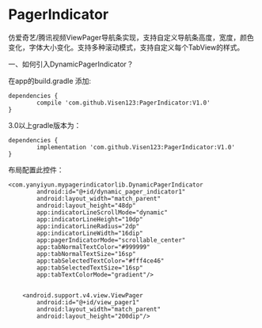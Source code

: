 # PagerIndicator
仿爱奇艺/腾讯视频ViewPager导航条实现，支持自定义导航条高度，宽度，颜色变化，字体大小变化。支持多种滚动模式，支持自定义每个TabView的样式。

一、如何引入DynamicPagerIndicator？

在app的build.gradle 添加:

	dependencies {
	        compile 'com.github.Visen123:PagerIndicator:V1.0'
	}
        
	
3.0以上gradle版本为：

	dependencies {
	        implementation 'com.github.Visen123:PagerIndicator:V1.0'
	}


布局配置此控件：

    <com.yanyiyun.mypagerindicatorlib.DynamicPagerIndicator
            android:id="@+id/dynamic_pager_indicator1"
            android:layout_width="match_parent"
            android:layout_height="48dp"
            app:indicatorLineScrollMode="dynamic"
            app:indicatorLineHeight="10dp"
            app:indicatorLineRadius="2dp"
            app:indicatorLineWidth="16dip"
            app:pagerIndicatorMode="scrollable_center"
            app:tabNormalTextColor="#999999"
            app:tabNormalTextSize="16sp"
            app:tabSelectedTextColor="#fff4ce46"
            app:tabSelectedTextSize="16sp"
            app:tabTextColorMode="gradient"/>
	    

        <android.support.v4.view.ViewPager
            android:id="@+id/view_pager1"
            android:layout_width="match_parent"
            android:layout_height="200dip"/>
	    
	    
          

